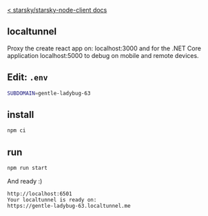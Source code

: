 [< starsky/starsky-node-client docs](../readme.md)

## localtunnel

Proxy the create react app on: localhost:3000 and for the .NET Core application localhost:5000 to debug on mobile and remote devices.

## Edit: `.env`
```sh
SUBDOMAIN=gentle-ladybug-63
```

## install
```sh
npm ci
```

## run
```sh
npm run start
```

And ready :)
```
http://localhost:6501
Your localtunnel is ready on:
https://gentle-ladybug-63.localtunnel.me
```
